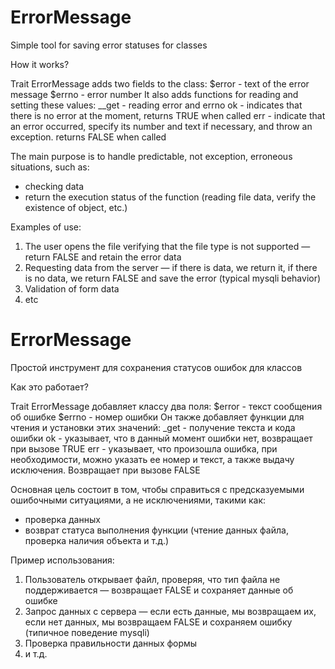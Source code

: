 # ErrorMessage
Simple tool for saving error statuses for classes

How it works?

Trait ErrorMessage adds two fields to the class:
$error - text of the error message
$errno - error number
It also adds functions for reading and setting these values:
__get - reading error and errno
ok    - indicates that there is no error at the moment, returns TRUE when called
err   - indicate that an error occurred, specify its number and text if necessary, and throw an exception. returns FALSE when called

The main purpose is to handle predictable, not exception, erroneous situations, such as:
- checking data
- return the execution status of the function (reading file data, verify the existence of object, etc.)

Examples of use:
1. The user opens the file verifying that the file type is not supported — return FALSE and retain the error data
2. Requesting data from the server — if there is data, we return it, if there is no data, we return FALSE and save the error (typical mysqli behavior)
3. Validation of form data
4. etc

# ErrorMessage
Простой инструмент для сохранения статусов ошибок для классов

Как это работает?

Trait ErrorMessage добавляет классу два поля:
$error - текст сообщения об ошибке
$errno - номер ошибки
Он также добавляет функции для чтения и установки этих значений:
_get - получение текста и кода ошибки
ok   - указывает, что в данный момент ошибки нет, возвращает при вызове TRUE
err  - указывает, что произошла ошибка, при необходимости, можно указать ее номер и текст, а также выдачу исключения. Возвращает при вызове FALSE

Основная цель состоит в том, чтобы справиться с предсказуемыми ошибочными ситуациями, а не исключениями, такими как:
- проверка данных
- возврат статуса выполнения функции (чтение данных файла, проверка наличия объекта и т.д.)

Пример использования:
1. Пользователь открывает файл, проверяя, что тип файла не поддерживается — возвращает FALSE и сохраняет данные об ошибке
2. Запрос данных с сервера — если есть данные, мы возвращаем их, если нет данных, мы возвращаем FALSE и сохраняем ошибку (типичное поведение mysqli)
3. Проверка правильности данных формы
4. и т.д.
